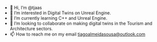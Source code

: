 - 👋 Hi, I’m @tjaas
- 👀 I’m interested in Digital Twins on Unreal Engine.
- 🌱 I’m currently learning C++ and Unreal Engine.
- 💞️ I’m looking to collaborate on making digital twins in the Tourism and Architecture sectors. 
- 📫 How to reach me on my email tiagoalmeidasousa@outlook.com

<!---
tjaas/tjaas is a ✨ special ✨ repository because its `README.md` (this file) appears on your GitHub profile.
You can click the Preview link to take a look at your changes.
--->
